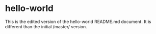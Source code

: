 # hello-world
This is the edited version of the hello-world README.md document. It is different than the initial /master/ version.
